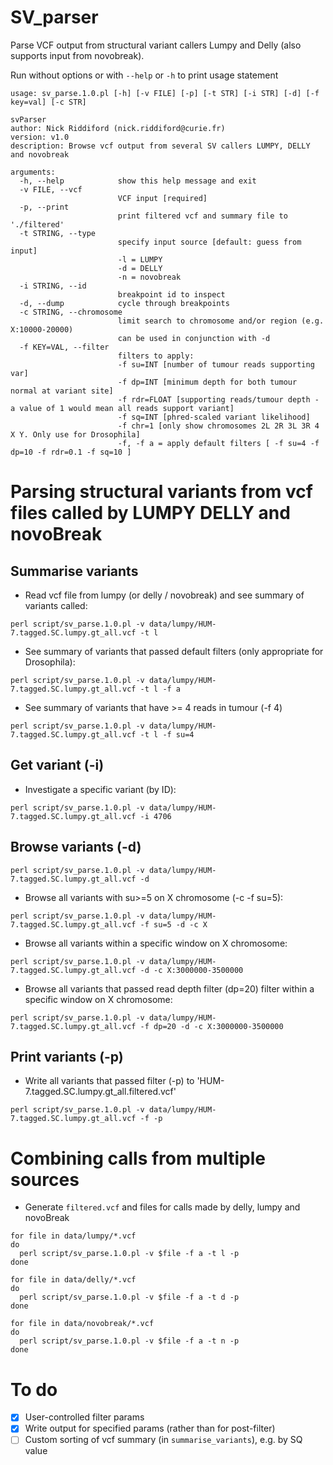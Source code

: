 # SV_parser

Parse VCF output from structural variant callers Lumpy and Delly (also supports input from novobreak).

Run without options or with `--help` or `-h` to print usage statement

```
usage: sv_parse.1.0.pl [-h] [-v FILE] [-p] [-t STR] [-i STR] [-d] [-f key=val] [-c STR]

svParser
author: Nick Riddiford (nick.riddiford@curie.fr)
version: v1.0
description: Browse vcf output from several SV callers LUMPY, DELLY and novobreak

arguments:
  -h, --help            show this help message and exit
  -v FILE, --vcf
                        VCF input [required]
  -p, --print
                        print filtered vcf and summary file to './filtered'
  -t STRING, --type
                        specify input source [default: guess from input]
                        -l = LUMPY
                        -d = DELLY
                        -n = novobreak
  -i STRING, --id
                        breakpoint id to inspect
  -d, --dump            cycle through breakpoints
  -c STRING, --chromosome
                        limit search to chromosome and/or region (e.g. X:10000-20000)
                        can be used in conjunction with -d
  -f KEY=VAL, --filter
                        filters to apply:
                        -f su=INT [number of tumour reads supporting var]
                        -f dp=INT [minimum depth for both tumour normal at variant site]
                        -f rdr=FLOAT [supporting reads/tumour depth - a value of 1 would mean all reads support variant]
                        -f sq=INT [phred-scaled variant likelihood]
                        -f chr=1 [only show chromosomes 2L 2R 3L 3R 4 X Y. Only use for Drosophila]
                        -f, -f a = apply default filters [ -f su=4 -f dp=10 -f rdr=0.1 -f sq=10 ]
```

# Parsing structural variants from vcf files called by LUMPY DELLY and novoBreak

## Summarise variants

* Read vcf file from lumpy (or delly / novobreak) and see summary of variants called:

`perl script/sv_parse.1.0.pl -v data/lumpy/HUM-7.tagged.SC.lumpy.gt_all.vcf -t l`

* See summary of variants that passed default filters (only appropriate for Drosophila):

`perl script/sv_parse.1.0.pl -v data/lumpy/HUM-7.tagged.SC.lumpy.gt_all.vcf -t l -f a`

* See summary of variants that have >= 4 reads in tumour (-f 4)

`perl script/sv_parse.1.0.pl -v data/lumpy/HUM-7.tagged.SC.lumpy.gt_all.vcf -t l -f su=4`


## Get variant (-i)

* Investigate a specific variant (by ID):

`perl script/sv_parse.1.0.pl -v data/lumpy/HUM-7.tagged.SC.lumpy.gt_all.vcf -i 4706`


## Browse variants (-d)

`perl script/sv_parse.1.0.pl -v data/lumpy/HUM-7.tagged.SC.lumpy.gt_all.vcf -d`

* Browse all variants with su>=5 on X chromosome (-c -f su=5):

`perl script/sv_parse.1.0.pl -v data/lumpy/HUM-7.tagged.SC.lumpy.gt_all.vcf -f su=5 -d -c X`

* Browse all variants within a specific window on X chromosome:

`perl script/sv_parse.1.0.pl -v data/lumpy/HUM-7.tagged.SC.lumpy.gt_all.vcf -d -c X:3000000-3500000`

* Browse all variants that passed read depth filter (dp=20) filter within a specific window on X chromosome:

`perl script/sv_parse.1.0.pl -v data/lumpy/HUM-7.tagged.SC.lumpy.gt_all.vcf -f dp=20 -d -c X:3000000-3500000`


## Print variants (-p)

* Write all variants that passed filter (-p) to 'HUM-7.tagged.SC.lumpy.gt_all.filtered.vcf'

`perl script/sv_parse.1.0.pl -v data/lumpy/HUM-7.tagged.SC.lumpy.gt_all.vcf -f -p`


# Combining calls from multiple sources

* Generate `filtered.vcf` and  files for calls made by delly, lumpy and novoBreak

```
for file in data/lumpy/*.vcf
do
  perl script/sv_parse.1.0.pl -v $file -f a -t l -p
done
```

```
for file in data/delly/*.vcf
do
  perl script/sv_parse.1.0.pl -v $file -f a -t d -p
done
```

```
for file in data/novobreak/*.vcf
do
  perl script/sv_parse.1.0.pl -v $file -f a -t n -p
done
```

#









# To do
- [x] User-controlled filter params
- [x] Write output for specified params (rather than for post-filter)
- [ ] Custom sorting of vcf summary (in `summarise_variants`), e.g. by SQ value

